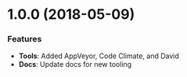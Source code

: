 # 1.0.0 (2018-05-09)

### Features

* **Tools**: Added AppVeyor, Code Climate, and David
* **Docs**: Update docs for new tooling
